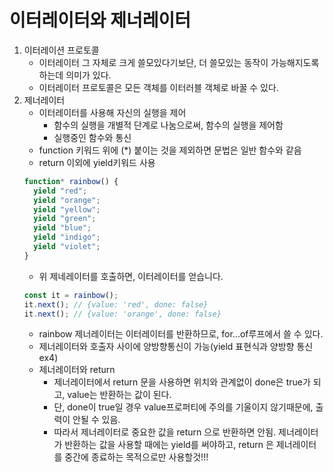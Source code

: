 # 이터레이터와 제너레이터

1. 이터레이션 프로토콜
   - 이터레이터 그 자체로 크게 쓸모있다기보단, 더 쓸모있는 동작이 가능해지도록 하는데 의미가 있다.
   - 이터레이터 프로토콜은 모든 객체를 이터러블 객체로 바꿀 수 있다.
2. 제너레이터
   - 이터레이터를 사용해 자신의 실행을 제어
     - 함수의 실행을 개별적 단계로 나눔으로써, 함수의 실행을 제어함
     - 실행중인 함수와 통신
   - function 키워드 위에 (\*) 붙이는 것을 제외하면 문법은 일반 함수와 같음
   - return 이외에 yield키워드 사용
   ```js
   function* rainbow() {
     yield "red";
     yield "orange";
     yield "yellow";
     yield "green";
     yield "blue";
     yield "indigo";
     yield "violet";
   }
   ```
   - 위 제네레이터를 호출하면, 이터레이터를 얻습니다.
   ```js
   const it = rainbow();
   it.next(); // {value: 'red', done: false}
   it.next(); // {value: 'orange', done: false}
   ```
   - rainbow 제너레이터는 이터레이터를 반환하므로, for...of루프에서 쓸 수 있다.
   - 제너레이터와 호출자 사이에 양방향통신이 가능(yield 표현식과 양방향 통신 ex4)
   - 제너레이터와 return
     - 제너레이터에서 return 문을 사용하면 위치와 관계없이 done은 true가 되고, value는 반환하는 값이 된다.
     - 단, done이 true일 경우 value프로퍼티에 주의를 기울이지 않기때문에, 출력이 안될 수 있음.
     - 따라서 제너레이터로 중요한 값을 return 으로 반환하면 안됨. 제너레이터가 반환하는 값을 사용할 때에는 yield를 써야하고, return 은 제너레이터를 중간에 종료하는 목적으로만 사용할것!!!
